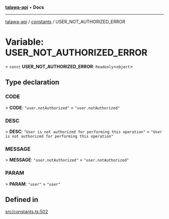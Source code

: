 [**talawa-api**](../../README.md) • **Docs**

***

[talawa-api](../../modules.md) / [constants](../README.md) / USER\_NOT\_AUTHORIZED\_ERROR

# Variable: USER\_NOT\_AUTHORIZED\_ERROR

\> `const` **USER\_NOT\_AUTHORIZED\_ERROR**: `Readonly`\<`object`\>

## Type declaration

### CODE

\> **CODE**: `"user.notAuthorized"` = `"user.notAuthorized"`

### DESC

\> **DESC**: `"User is not authorized for performing this operation"` = `"User is not authorized for performing this operation"`

### MESSAGE

\> **MESSAGE**: `"user.notAuthorized"` = `"user.notAuthorized"`

### PARAM

\> **PARAM**: `"user"` = `"user"`

## Defined in

[src/constants.ts:502](https://github.com/PalisadoesFoundation/talawa-api/blob/c952c7a3bfd4b8b910fbae10313f5402ade5a9d4/src/constants.ts#L502)
